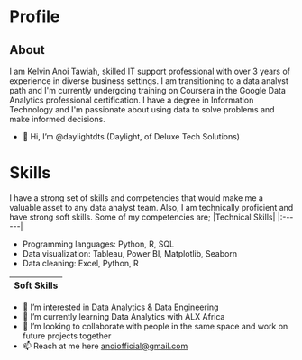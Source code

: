 # Profile
## About
I am Kelvin Anoi Tawiah, skilled IT support professional with over 3 years of experience in diverse business settings. I am transitioning to a data analyst path and I'm currently undergoing training on Coursera in the Google Data Analytics professional certification. I have a degree in Information Technology and I'm passionate about using data to solve problems and make informed decisions.
- 👋 Hi, I’m @daylightdts (Daylight, of Deluxe Tech Solutions)

 # Skills
 I have a strong set of skills and competencies that would make me a valuable asset to any data analyst team. Also, I am technically proficient and have strong soft skills. 
 Some of my competencies are;
 |Technical Skills|
 |:------|
- Programming languages: Python, R, SQL
- Data visualization: Tableau, Power BI, Matplotlib, Seaborn
- Data cleaning: Excel, Python, R

 |Soft Skills|
 |:------|


- 👀 I’m interested in Data Analytics & Data Engineering
- 🌱 I’m currently learning Data Analytics with ALX Africa
- 💞️ I’m looking to collaborate with people in the same space and work on future projects together
- 📫 Reach at me here anoiofficial@gmail.com

<!---
daylightdts/daylightdts is a ✨ special ✨ repository because its `README.md` (this file) appears on your GitHub profile.
You can click the Preview link to take a look at your changes.
--->
